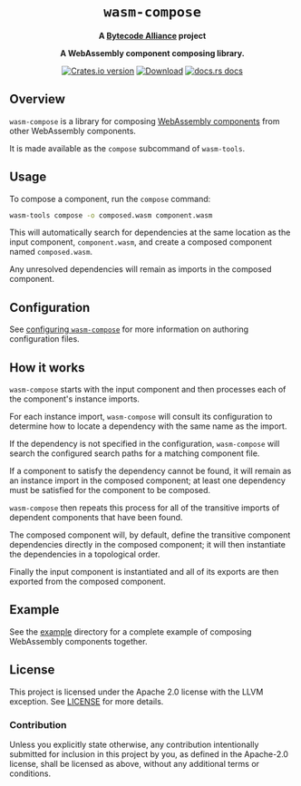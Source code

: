 <div align="center">
  <h1><code>wasm-compose</code></h1>

<strong>A <a href="https://bytecodealliance.org/">Bytecode Alliance</a> project</strong>

  <p>
    <strong>A WebAssembly component composing library.</strong>
  </p>

  <p>
    <a href="https://crates.io/crates/wasm-compose"><img src="https://img.shields.io/crates/v/wasm-compose.svg?style=flat-square" alt="Crates.io version" /></a>
    <a href="https://crates.io/crates/wasm-compose"><img src="https://img.shields.io/crates/d/wasm-compose.svg?style=flat-square" alt="Download" /></a>
    <a href="https://docs.rs/wasm-compose/"><img src="https://img.shields.io/static/v1?label=docs&message=wasm-compose&color=blue&style=flat-square" alt="docs.rs docs" /></a>
  </p>
</div>

## Overview

`wasm-compose` is a library for composing [WebAssembly components](https://github.com/webassembly/component-model)
from other WebAssembly components.

It is made available as the `compose` subcommand of `wasm-tools`.

## Usage

To compose a component, run the `compose` command:

```sh
wasm-tools compose -o composed.wasm component.wasm
```

This will automatically search for dependencies at the same location
as the input component, `component.wasm`, and create a composed
component named `composed.wasm`.

Any unresolved dependencies will remain as imports in the composed
component.

## Configuration

See [configuring `wasm-compose`](CONFIG.md) for more information on authoring configuration files.

## How it works

`wasm-compose` starts with the input component and then processes each of the component's instance imports.

For each instance import, `wasm-compose` will consult its configuration to determine how to locate a dependency with the same name as the import.

If the dependency is not specified in the configuration, `wasm-compose` will search the configured search paths for a matching component file.

If a component to satisfy the dependency cannot be found, it will remain as an instance import in the composed component; at least one dependency must be satisfied for the component to be composed.

`wasm-compose` then repeats this process for all of the transitive imports of dependent components that have been found.

The composed component will, by default, define the transitive component dependencies directly in the composed component; it will then instantiate the dependencies in a topological order.

Finally the input component is instantiated and all of its exports are then exported from the composed component.

## Example

See the [example](example/README.md) directory for a complete example
of composing WebAssembly components together.

## License

This project is licensed under the Apache 2.0 license with the LLVM exception.
See [LICENSE](../../LICENSE) for more details.

### Contribution

Unless you explicitly state otherwise, any contribution intentionally submitted
for inclusion in this project by you, as defined in the Apache-2.0 license,
shall be licensed as above, without any additional terms or conditions.
